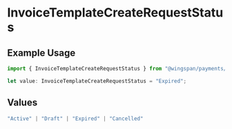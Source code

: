 # InvoiceTemplateCreateRequestStatus

## Example Usage

```typescript
import { InvoiceTemplateCreateRequestStatus } from "@wingspan/payments/sdk/models/shared";

let value: InvoiceTemplateCreateRequestStatus = "Expired";
```

## Values

```typescript
"Active" | "Draft" | "Expired" | "Cancelled"
```